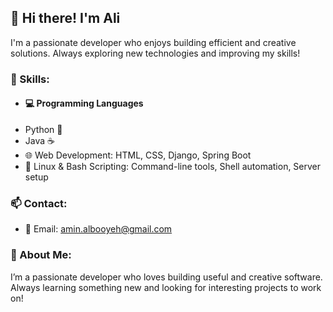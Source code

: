 ## 👋 Hi there! I'm Ali

I'm a passionate developer who enjoys building efficient and creative solutions. Always exploring new technologies and improving my skills!

### 🔧 Skills:
- #### 💻 Programming Languages
- Python 🐍
- Java ☕
- 🌐 Web Development: HTML, CSS, Django, Spring Boot
- 🐧 Linux & Bash Scripting: Command-line tools, Shell automation, Server setup


### 📫 Contact:
- 📧 Email: amin.albooyeh@gmail.com


### 📌 About Me:
I’m a passionate developer who loves building useful and creative software. Always learning something new and looking for interesting projects to work on!

